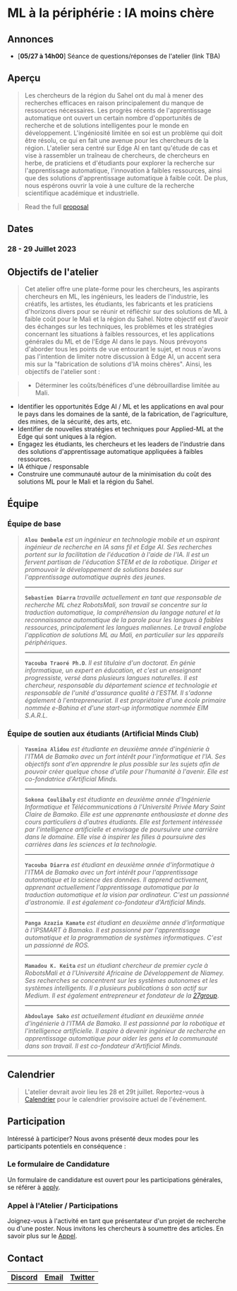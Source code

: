 # ML à la périphérie : IA moins chère

## Annonces
- [**05/27 à 14h00**] Séance de questions/réponses de l'atelier (link TBA)

## Aperçu

> Les chercheurs de la région du Sahel ont du mal à mener des recherches efficaces en raison principalement du manque de ressources nécessaires. Les progrès récents de l'apprentissage automatique ont ouvert un certain nombre d'opportunités de recherche et de solutions intelligentes pour le monde en développement. L'ingéniosité limitée en soi est un problème qui doit être résolu, ce qui en fait une avenue pour les chercheurs de la région. L'atelier sera centré sur Edge AI en tant qu'étude de cas et vise à rassembler un traîneau de chercheurs, de chercheurs en herbe, de praticiens et d'étudiants pour explorer la recherche sur l'apprentissage automatique, l'innovation à faibles ressources, ainsi que des solutions d'apprentissage automatique à faible coût. De plus, nous espérons ouvrir la voie à une culture de la recherche scientifique académique et industrielle.

> Read the full [proposal](https://docs.google.com/document/d/1dgBsLMrqyAVxe4JV_jcRNG6UyznqPrUEtyD3ySehvsc/edit?usp=sharing)

## Dates
### 28 - 29 Juillet 2023

## Objectifs de l'atelier

> Cet atelier offre une plate-forme pour les chercheurs, les aspirants chercheurs en ML, les ingénieurs, les leaders de l'industrie, les créatifs, les artistes, les étudiants, les fabricants et les praticiens d'horizons divers pour se réunir et réfléchir sur des solutions de ML à faible coût pour le Mali et la région du Sahel. Notre objectif est d'avoir des échanges sur les techniques, les problèmes et les stratégies concernant les situations à faibles ressources, et les applications générales du ML et de l'Edge AI dans le pays. Nous prévoyons d'aborder tous les points de vue entourant le sujet, et nous n'avons pas l'intention de limiter notre discussion à Edge AI, un accent sera mis sur la "fabrication de solutions d'IA moins chères". Ainsi, les objectifs de l'atelier sont :

> - Déterminer les coûts/bénéfices d'une débrouillardise limitée au Mali.
- Identifier les opportunités Edge AI / ML et les applications en aval pour le pays dans les domaines de la santé, de la fabrication, de l'agriculture, des mines, de la sécurité, des arts, etc.
- Identifier de nouvelles stratégies et techniques pour Applied-ML at the Edge qui sont uniques à la région.
- Engagez les étudiants, les chercheurs et les leaders de l'industrie dans des solutions d'apprentissage automatique appliquées à faibles ressources.
- IA éthique / responsable
- Construire une communauté autour de la minimisation du coût des solutions ML pour le Mali et la région du Sahel.

## Équipe

### Équipe de base

> **`Alou Dembele`** *est un ingénieur en technologie mobile et un aspirant ingénieur de recherche en IA sans fil et Edge AI. Ses recherches portent sur la facilitation de l'éducation à l'aide de l'IA. Il est un fervent partisan de l'éducation STEM et de la robotique. Diriger et promouvoir le développement de solutions basées sur l'apprentissage automatique auprès des jeunes.*
>
> ---
>
> **`Sebastien Diarra`** *travaille actuellement en tant que responsable de recherche ML chez RobotsMali, son travail se concentre sur la traduction automatique, la compréhension du langage naturel et la reconnaissance automatique de la parole pour les langues à faibles ressources, principalement les langues maliennes. Le travail englobe l'application de solutions ML au Mali, en particulier sur les appareils périphériques*.
>
> ---
>
> **`Yacouba Traoré Ph.D`**. *Il est titulaire d'un doctorat. En génie informatique, un expert en éducation, et c'est un enseignant progressiste, versé dans plusieurs langues naturelles. Il est chercheur, responsable du département science et technologie et responsable de l'unité d'assurance qualité à l'ESTM. Il s'adonne également à l'entrepreneuriat. Il est propriétaire d'une école primaire nommée e-Bahina et d'une start-up informatique nommée EIM S.A.R.L.*

### Équipe de soutien aux étudiants (Artificial Minds Club)

> **`Yasmina Alidou`** *est étudiante en deuxième année d'ingénierie à l'ITMA de Bamako avec un fort intérêt pour l'informatique et l'IA. Ses objectifs sont d'en apprendre le plus possible sur les sujets afin de pouvoir créer quelque chose d'utile pour l'humanité à l'avenir. Elle est co-fondatrice d'Artificial Minds.*
>
> ---
>
> **`Sokona Coulibaly`** *est étudiante en deuxième année d'Ingénierie Informatique et Télécommunications à l'Université Privée Mary Saint Claire de Bamako. Elle est une apprenante enthousiaste et donne des cours particuliers à d'autres étudiants. Elle est fortement intéressée par l'intelligence artificielle et envisage de poursuivre une carrière dans le domaine. Elle vise à inspirer les filles à poursuivre des carrières dans les sciences et la technologie.*
>
> ---
>
> **`Yacouba Diarra`** *est étudiant en deuxième année d'informatique à l'ITMA de Bamako avec un fort intérêt pour l'apprentissage automatique et la science des données. Il apprend activement, apprenant actuellement l'apprentissage automatique par la traduction automatique et la vision par ordinateur. C'est un passionné d'astronomie. Il est également co-fondateur d'Artificial Minds.*
>
> ---
>
> **`Panga Azazia Kamate`** *est étudiant en deuxième année d'informatique à l'IPSMART à Bamako. Il est passionné par l'apprentissage automatique et la programmation de systèmes informatiques. C'est un passionné de ROS.*
>
> ---
>
>**`Mamadou K. Keita`** *est un étudiant chercheur de premier cycle à RobotsMali et à l'Université Africaine de Développement de Niamey. Ses recherches se concentrent sur les systèmes autonomes et les systèmes intelligents. Il a plusieurs publications à son actif sur Medium. Il est également entrepreneur et fondateur de la [27group](https://27group.tech)*.
>
> ---
>
> **`Abdoulaye Sako`** *est actuellement étudiant en deuxième année d'ingénierie à l'ITMA de Bamako. Il est passionné par la robotique et l'intelligence artificielle. Il aspire à devenir ingénieur de recherche en apprentissage automatique pour aider les gens et la communauté dans son travail. Il est co-fondateur d'Artificial Minds.*

---

## Calendrier
> L'atelier devrait avoir lieu les 28 et 29t juillet. Reportez-vous à [Calendrier](./program/) pour le calendrier provisoire actuel de l'événement.

## Participation
Intéressé à participer? Nous avons présenté deux modes pour les participants potentiels en conséquence :

### Le formulaire de Candidature
Un formulaire de candidature est ouvert pour les participations générales, se référer à [apply](./application/).

### Appel à l'Atelier / Participations
Joignez-vous à l'activité en tant que présentateur d'un projet de recherche ou d'une poster. Nous invitons les chercheurs à soumettre des articles. En savoir plus sur le [Appel](./call_paper/).

## Contact
|    |    |    |
|:--:|:--:|:--:|
| **[Discord](https://discord.gg/G4EVEK4jPe)** | **[Email](mailto:sdiarra@robotsmali.org)** | **[Twitter](https://twitter.com/mali_ml223)** |
